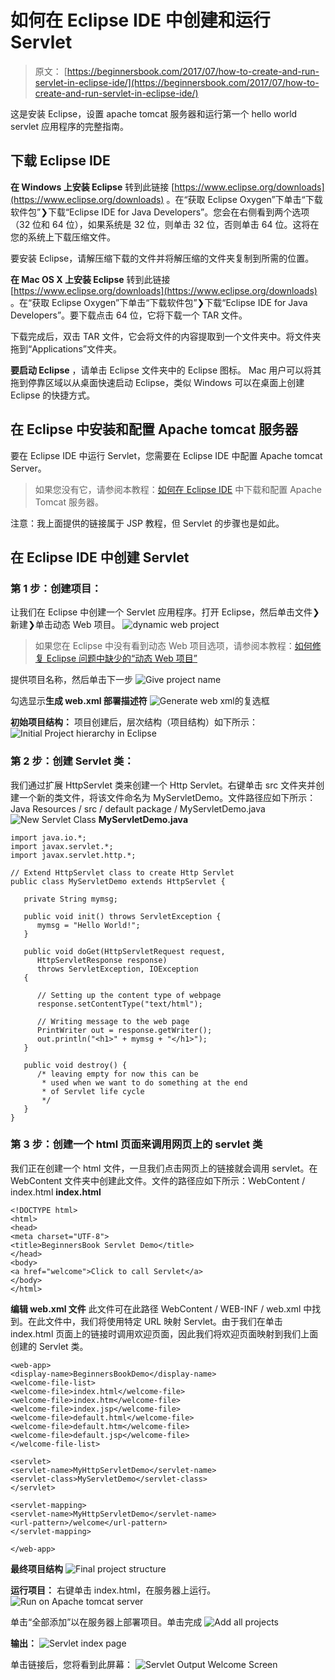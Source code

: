 # 如何在 Eclipse IDE 中创建和运行 Servlet

> 原文： [https://beginnersbook.com/2017/07/how-to-create-and-run-servlet-in-eclipse-ide/](https://beginnersbook.com/2017/07/how-to-create-and-run-servlet-in-eclipse-ide/)

这是安装 Eclipse，设置 apache tomcat 服务器和运行第一个 hello world servlet 应用程序的完整指南。

## 下载 Eclipse IDE

**在 Windows 上安装 Eclipse**
转到此链接 [https://www.eclipse.org/downloads](https://www.eclipse.org/downloads) 。在“获取 Eclipse Oxygen”下单击“下载软件包”❯下载“Eclipse IDE for Java Developers”。您会在右侧看到两个选项（32 位和 64 位），如果系统是 32 位，则单击 32 位，否则单击 64 位。这将在您的系统上下载压缩文件。

要安装 Eclipse，请解压缩下载的文件并将解压缩的文件夹复制到所需的位置。

**在 Mac OS X 上安装 Eclipse**
转到此链接 [https://www.eclipse.org/downloads](https://www.eclipse.org/downloads) 。在“获取 Eclipse Oxygen”下单击“下载软件包”❯下载“Eclipse IDE for Java Developers”。要下载点击 64 位，它将下载一个 TAR 文件。

下载完成后，双击 TAR 文件，它会将文件的内容提取到一个文件夹中。将文件夹拖到“Applications”文件夹。

**要启动 Eclipse** ，请单击 Eclipse 文件夹中的 Eclipse 图标。 Mac 用户可以将其拖到停靠区域以从桌面快速启动 Eclipse，类似 Windows 可以在桌面上创建 Eclipse 的快捷方式。

## 在 Eclipse 中安装和配置 Apache tomcat 服务器

要在 Eclipse IDE 中运行 Servlet，您需要在 Eclipse IDE 中配置 Apache tomcat Server。

> 如果您没有它，请参阅本教程：[如何在 Eclipse IDE](https://beginnersbook.com/2017/06/how-to-configure-apache-tomcat-server-in-eclipse-ide/) 中下载和配置 Apache Tomcat 服务器。

注意：我上面提供的链接属于 JSP 教程，但 Servlet 的步骤也是如此。

## 在 Eclipse IDE 中创建 Servlet

### 第 1 步：创建项目：

让我们在 Eclipse 中创建一个 Servlet 应用程序。打开 Eclipse，然后单击文件❯新建❯单击动态 Web 项目。
![dynamic web project](img/7d6a95afc58d3205298063a30e300aeb.jpg)

> 如果您在 Eclipse 中没有看到动态 Web 项目选项，请参阅本教程：[如何修复 Eclipse 问题中缺少的“动态 Web 项目”](https://beginnersbook.com/2017/06/how-to-fix-dynamic-web-project-missing-in-eclipse-issue/)

提供项目名称，然后单击下一步
![Give project name](img/dfcf0e33331f4170d8f7fd2b6f17ff0c.jpg)

勾选显示**生成 web.xml 部署描述符**
![Generate web xml](img/d0666b83906f1c0cc9c05eaaf609011a.jpg)的复选框

**初始项目结构：**
项目创建后，层次结构（项目结构）如下所示：
![Initial Project hierarchy in Eclipse](img/aaeab8b9256897930f1da8b94458e28b.jpg)

### 第 2 步：创建 Servlet 类：

我们通过扩展 HttpServlet 类来创建一个 Http Servlet。右键单击 src 文件夹并创建一个新的类文件，将该文件命名为 MyServletDemo。文件路径应如下所示：Java Resources / src / default package / MyServletDemo.java
![New Servlet Class](img/bf56449f0ffdcafc2c9ee939b88c9c0e.jpg)
**MyServletDemo.java**

```
import java.io.*;
import javax.servlet.*;
import javax.servlet.http.*;

// Extend HttpServlet class to create Http Servlet
public class MyServletDemo extends HttpServlet {

   private String mymsg;

   public void init() throws ServletException {
      mymsg = "Hello World!";
   }

   public void doGet(HttpServletRequest request, 
      HttpServletResponse response)
      throws ServletException, IOException 
   {

      // Setting up the content type of webpage
      response.setContentType("text/html");

      // Writing message to the web page
      PrintWriter out = response.getWriter();
      out.println("<h1>" + mymsg + "</h1>");
   }

   public void destroy() {
      /* leaving empty for now this can be
       * used when we want to do something at the end
       * of Servlet life cycle
       */
   }
}
```

### 第 3 步：创建一个 html 页面来调用网页上的 servlet 类

我们正在创建一个 html 文件，一旦我们点击网页上的链接就会调用 servlet。在 WebContent 文件夹中创建此文件。文件的路径应如下所示：WebContent / index.html
**index.html**

```
<!DOCTYPE html>
<html>
<head>
<meta charset="UTF-8">
<title>BeginnersBook Servlet Demo</title>
</head>
<body>
<a href="welcome">Click to call Servlet</a>
</body>
</html>

```

**编辑 web.xml 文件**
此文件可在此路径 WebContent / WEB-INF / web.xml 中找到。在此文件中，我们将使用特定 URL 映射 Servlet。由于我们在单击 index.html 页面上的链接时调用欢迎页面，因此我们将欢迎页面映射到我们上面创建的 Servlet 类。

```
<web-app>
<display-name>BeginnersBookDemo</display-name>
<welcome-file-list>
<welcome-file>index.html</welcome-file>
<welcome-file>index.htm</welcome-file>
<welcome-file>index.jsp</welcome-file>
<welcome-file>default.html</welcome-file>
<welcome-file>default.htm</welcome-file>
<welcome-file>default.jsp</welcome-file>
</welcome-file-list>

<servlet>
<servlet-name>MyHttpServletDemo</servlet-name>
<servlet-class>MyServletDemo</servlet-class>
</servlet>

<servlet-mapping>
<servlet-name>MyHttpServletDemo</servlet-name>
<url-pattern>/welcome</url-pattern>
</servlet-mapping>

</web-app>

```

**最终项目结构**
![Final project structure](img/94e0f4af5b6d1eacbbe51863e69ebe70.jpg)

**运行项目：**
右键单击 index.html，在服务器上运行。
![Run on Apache tomcat server](img/3bc8cac59e2401b1bbe96846362db7a3.jpg)

单击“全部添加”以在服务器上部署项目。单击完成
![Add all projects](img/3a14be0d8b75a88c00b69ced0f7096bd.jpg)

**输出：**
![Servlet index page](img/8683b753d1fac6ce9837945b8964d90b.jpg)

单击链接后，您将看到此屏幕：
![Servlet Output Welcome Screen](img/bb119e72644d3c6a48e52b67f26ef6f9.jpg)